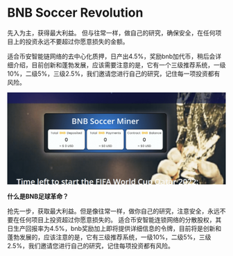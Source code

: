 # BNB Soccer Revolution

<p>先入为主，获得最大利益。 但与往常一样，做自己的研究，确保安全，在任何项目上的投资永远不要超过你愿意损失的金额。</p>
<p>适合币安智能链网络的去中心化质押，日产出4.5%，奖励bnb加代币，稍后会详细介绍，目前创新和蓬勃发展，应该需要注意的是，它有一个三级推荐系统，一级10%，二级5%，三级2.5%，我们邀请您进行自己的研究，记住每一项投资都有风险。</p>



![a](a.png)

**什么是BNB足球革命？**

 抢先一步，获取最大利益。但是像往常一样，做你自己的研究，注意安全，永远不要在任何项目上投资超过你愿意损失的。 适合币安智能连锁网络的分散股权，其日生产回报率为4.5%，bnb奖励加上即将提供详细信息的令牌，目前将是创新和蓬勃发展的，应该注意的是，它有三级推荐系统，一级10%，二级5%，三级2.5%，我们邀请您进行自己的研究，记住每项投资都有风险。
